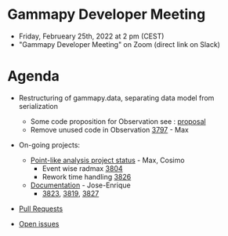 # Gammapy Developer Meeting

* Friday, Februeary 25th, 2022 at 2 pm (CEST)
* "Gammapy Developer Meeting" on Zoom (direct link on Slack)
# Agenda

* Restructuring of gammapy.data, separating data model from serialization
  - Some code proposition for Observation see : [proposal](https://github.com/gammapy/gammapy/issues/3767)
  - Remove unused code in Observation [3797](https://github.com/gammapy/gammapy/pull/3797) - Max
* On-going projects:
  - [Point-like analysis project status](https://github.com/orgs/gammapy/projects/3/views/4) - Max, Cosimo
    * Event wise radmax [3804](https://github.com/gammapy/gammapy/pull/3804)
    * Rework time handling [3826](https://github.com/gammapy/gammapy/pull/3826)
  - [Documentation](https://github.com/orgs/gammapy/projects/1/views/1) - Jose-Enrique
    * [3823](https://github.com/gammapy/gammapy/pull/3823), [3819](https://github.com/gammapy/gammapy/pull/3819), [3827](https://github.com/gammapy/gammapy/pull/3827)


* [Pull Requests](https://github.com/gammapy/gammapy/pulls)
* [Open issues](https://github.com/gammapy/gammapy/issues)


 


